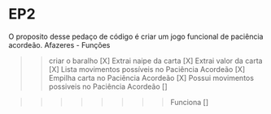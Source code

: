 # EP2
O proposito desse pedaço de código é criar um jogo funcional de paciência acordeão.
Afazeres - Funções
>>criar o baralho [X]
>>Extrai naipe da carta [X]
>>Extrai valor da carta [X]
>>Lista movimentos possíveis no Paciência Acordeão [X]
>>Empilha carta no Paciência Acordeão [X]
>>Possui movimentos possiveis no Paciência Acordeão []


>>>>>>>>Funciona []
